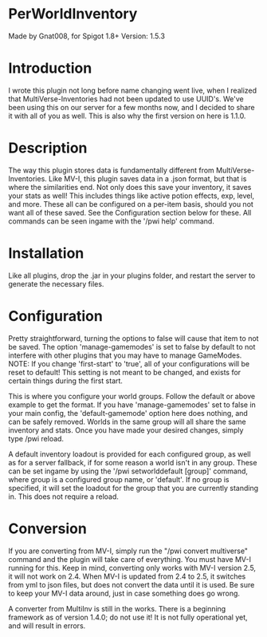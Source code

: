 PerWorldInventory
=================
Made by Gnat008, for Spigot 1.8+
Version: 1.5.3

Introduction
=================
I wrote this plugin not long before name changing went live, when I realized that MultiVerse-Inventories had not been updated to use UUID's. We've been using this on our server for a few months now, and I decided to share it with all of you as well. This is also why the first version on here is 1.1.0.

Description
=================
The way this plugin stores data is fundamentally different from MultiVerse-Inventories. Like MV-I, this plugin saves data in a .json format, but that is where the similarities end. Not only does this save your inventory, it saves your stats as well! This includes things like active potion effects, exp, level, and more. These all can be configured on a per-item basis, should you not want all of these saved. See the Configuration section below for these. All commands can be seen ingame with the '/pwi help' command.

Installation
=================
Like all plugins, drop the .jar in your plugins folder, and restart the server to generate the necessary files.

Configuration
=================
Pretty straightforward, turning the options to false will cause that item to not be saved. The option 'manage-gamemodes' is set to false by default to not interfere with other plugins that you may have to manage GameModes.
NOTE: If you change 'first-start' to 'true', all of your configurations will be reset to default! This setting is not meant to be changed, and exists for certain things during the first start.


This is where you configure your world groups. Follow the default or above example to get the format. If you have 'manage-gamemodes' set to false in your main config, the 'default-gamemode' option here does nothing, and can be safely removed. Worlds in the same group will all share the same inventory and stats.
Once you have made your desired changes, simply type /pwi reload.

A default inventory loadout is provided for each configured group, as well as for a server fallback, if for some reason a world isn't in any group. These can be set ingame by using the '/pwi setworlddefault [group]' command, where group is a configured group name, or 'default'. If no group is specified, it will set the loadout for the group that you are currently standing in. This does not require a reload.

Conversion
=================
If you are converting from MV-I, simply run the "/pwi convert multiverse" command and the plugin will take care of everything. You must have MV-I running for this. Keep in mind, converting only works with MV-I version 2.5, it will not work on 2.4. When MV-I is updated from 2.4 to 2.5, it switches from yml to json files, but does not convert the data until it is used. Be sure to keep your MV-I data around, just in case something does go wrong.

 A converter from MultiInv is still in the works. There is a beginning framework as of version 1.4.0; do not use it! It is not fully operational yet, and will result in errors.
